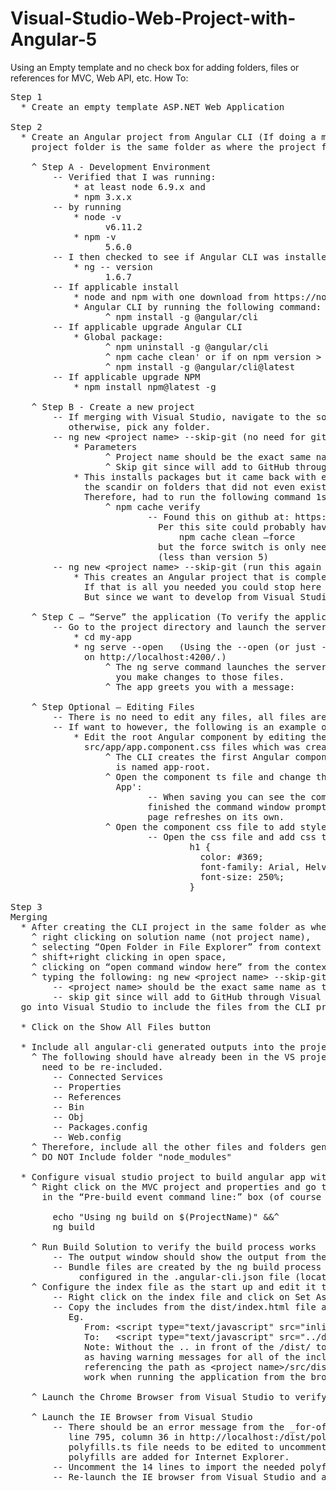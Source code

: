 # Visual-Studio-Web-Project-with-Angular-5
Using an Empty template and no check box for adding folders, files or references for MVC, Web API, etc.
How To:
<pre>
Step 1 
  * Create an empty template ASP.NET Web Application

Step 2
  * Create an Angular project from Angular CLI (If doing a merge with VS in next step make sure that this 
    project folder is the same folder as where the project file is in the project above)
    
    ^ Step A - Development Environment
        -- Verified that I was running:
            * at least node 6.9.x and 
            * npm 3.x.x 
        -- by running
            * node -v
                  v6.11.2
            * npm -v
                  5.6.0
        -- I then checked to see if Angular CLI was installed
            * ng -- version
                  1.6.7
        -- If applicable install 
            * node and npm with one download from https://nodejs.org/en/download/
            * Angular CLI by running the following command: 
                  ^ npm install -g @angular/cli
        -- If applicable upgrade Angular CLI
            * Global package:
                  ^ npm uninstall -g @angular/cli
                  ^ npm cache clean' or if on npm version > 5 then 'npm cache verify
                  ^ npm install -g @angular/cli@latest
        -- If applicable upgrade NPM
            * npm install npm@latest -g 
            
    ^ Step B - Create a new project
        -- If merging with Visual Studio, navigate to the solution file folder that was created in Step 1
           otherwise, pick any folder.
        -- ng new &lt;project name&gt; --skip-git (no need for git since will apply source control from Visual Studio)
            * Parameters
                  ^ Project name should be the exact same name as the project
                  ^ Skip git since will add to GitHub through Visual Studio
            * This installs packages but it came back with errors such as needing Admin privileges to run 
              the scandir on folders that did not even exist. 
              Therefore, had to run the following command 1st:
                  ^ npm cache verify
                          -- Found this on github at: https://github.com/npm/npm/issues/17747. 
                            Per this site could probably have also run:  
                                npm cache clean –force 
                            but the force switch is only needed for the previous versions of NPM 
                            (less than version 5)
        -- ng new &lt;project name&gt; --skip-git (run this again if had errors as described above from cache
            * This creates an Angular project that is completely standalone. 
              If that is all you needed you could stop here and just develop here. 
              But since we want to develop from Visual Studio instead continue with the following steps.

    ^ Step C – “Serve” the application (To verify the application installed without any issues)
        -- Go to the project directory and launch the server.
            * cd my-app
            * ng serve --open	(Using the --open (or just -o) option will automatically open your browser 
              on http://localhost:4200/.)
                  ^ The ng serve command launches the server, watches your files, and rebuilds the app as 
                    you make changes to those files.
                  ^ The app greets you with a message:
                  
    ^ Step Optional – Editing Files
        -- There is no need to edit any files, all files are ready to copy over to a VS project
        -- If want to however, the following is an example of how that works
            * Edit the root Angular component by editing the src/app/app.component.ts and 
              src/app/app.component.css files which was created by the CLI.
                  ^ The CLI creates the first Angular component for you. This is the root component and it 
                    is named app-root.
                  ^ Open the component ts file and change the title property from 'app' to 'My First Angular 
                    App':
                          -- When saving you can see the compiler compiling from the command window, when 
                          finished the command window prompt says Webpack: Compiled Successfully and the web 
                          page refreshes on its own.
                  ^ Open the component css file to add style
                          -- Open the css file and add css to the header 
                                  h1 {
                                    color: #369;
                                    font-family: Arial, Helvetica, sans-serif;
                                    font-size: 250%;
                                  }

Step 3
Merging
  * After creating the CLI project in the same folder as where the Visual Studio’s .proj file is (by 
    ^ right clicking on solution name (not project name), 
    ^ selecting “Open Folder in File Explorer” from context menu, 
    ^ shift+right clicking in open space, 
    ^ clicking on “open command window here” from the context menu, 
    ^ typing the following: ng new &lt;project name&gt; --skip-git
        -- &lt;project name&gt; should be the exact same name as the project
        -- skip git since will add to GitHub through Visual Studio
  go into Visual Studio to include the files from the CLI project into the VS project

  * Click on the Show All Files button
  
  * Include all angular-cli generated outputs into the project 
    ^ The following should have already been in the VS project for an ASP.NET Web Application, so do not 
      need to be re-included. 
        -- Connected Services
        -- Properties
        -- References
        -- Bin
        -- Obj
        -- Packages.config
        -- Web.config
    ^ Therefore, include all the other files and folders generated by the CLI.  BUT
    ^ DO NOT Include folder "node_modules" 
    
  * Configure visual studio project to build angular app with CLI
    ^ Right click on the MVC project and properties and go to Build Events and enter the following command 
      in the “Pre-build event command line:” box (of course the echos are optional):
      
        echo "Using ng build on $(ProjectName)" &&^
        ng build  

    ^ Run Build Solution to verify the build process works 
        -- The output window should show the output from the ng build showing the webpack js bundle files
        -- Bundle files are created by the ng build process and by default are created in the dist folder (as 
             configured in the .angular-cli.json file (located at the root of the application).
    ^ Configure the index file as the start up and edit it to look in the dist folder for the webpack bundle files
        -- Right click on the index file and click on Set As Start Page
        -- Copy the includes from the dist/index.html file and then add a “/dist/" prior to the name of each file.
           Eg. 
              From: &lt;script type="text/javascript" src="inline.bundle.js"&gt;&lt;/script>
              To:   &lt;script type="text/javascript" src="../dist/inline.bundle.js"&gt;&lt;/script>
              Note: Without the .. in front of the /dist/ to get ../dist, Visual Studio would show the index page
              as having warning messages for all of the includes, warning that the bundle file could not be found
              referencing the path as &lt;project name&gt;/src/dist/&lt;type&gt;bundle.js. The path would still
              work when running the application from the browser, this was just an issue within the VS IDE.
              
    ^ Launch the Chrome Browser from Visual Studio to verify the Angular Application displays
    
    ^ Launch the IE Browser from Visual Studio
        -- There should be an error message from the &#95;for-of.js file that there is an unhandled exception at 
           line 795, column 36 in http://localhost:<port#>/dist/polyfills.bundle.js. This is because the 
           polyfills.ts file needs to be edited to uncomment the section for IE9, IE10, and IE11 so that the needed 
           polyfills are added for Internet Explorer.
        -- Uncomment the 14 lines to import the needed polyfills from the node_modules/core-js files.
        -- Re-launch the IE browser from Visual Studio and all should be good now.


</pre>
